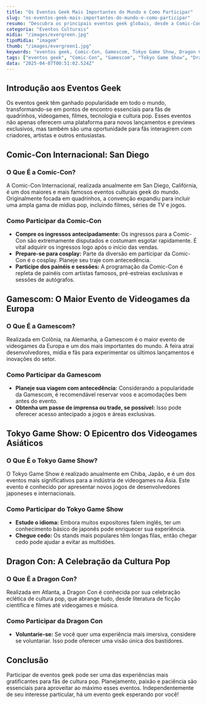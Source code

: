 ```yaml
---
title: "Os Eventos Geek Mais Importantes do Mundo e Como Participar"
slug: "os-eventos-geek-mais-importantes-do-mundo-e-como-participar"
resumo: "Descubra os principais eventos geek globais, desde a Comic-Con até a Gamescom, e aprenda como você pode ser parte dessas incríveis convenções. Seja você um fã de quadrinhos, videogames ou tecnologia, este guia é para você!"
categoria: "Eventos Culturais"
midia: "/images/evergreen.jpg"
tipoMidia: "imagem"
thumb: "/images/evergreen1.jpg"
keywords: "eventos geek, Comic-Con, Gamescom, Tokyo Game Show, Dragon Con, cultura pop, cosplay, videogames"
tags: ["eventos geek", "Comic-Con", "Gamescom", "Tokyo Game Show", "Dragon Con", "cultura pop", "cosplay", "videogames"]
data: "2025-04-07T00:51:02.524Z"
---
```


## Introdução aos Eventos Geek
Os eventos geek têm ganhado popularidade em todo o mundo, transformando-se em pontos de encontro essenciais para fãs de quadrinhos, videogames, filmes, tecnologia e cultura pop. Esses eventos não apenas oferecem uma plataforma para novos lançamentos e previews exclusivos, mas também são uma oportunidade para fãs interagirem com criadores, artistas e outros entusiastas.

## Comic-Con Internacional: San Diego
### O Que É a Comic-Con?
A Comic-Con Internacional, realizada anualmente em San Diego, Califórnia, é um dos maiores e mais famosos eventos culturais geek do mundo. Originalmente focada em quadrinhos, a convenção expandiu para incluir uma ampla gama de mídias pop, incluindo filmes, séries de TV e jogos.

### Como Participar da Comic-Con
- **Compre os ingressos antecipadamente:** Os ingressos para a Comic-Con são extremamente disputados e costumam esgotar rapidamente. É vital adquirir os ingressos logo após o início das vendas.
- **Prepare-se para cosplay:** Parte da diversão em participar da Comic-Con é o cosplay. Planeje seu traje com antecedência.
- **Participe dos painéis e sessões:** A programação da Comic-Con é repleta de painéis com artistas famosos, pré-estreias exclusivas e sessões de autógrafos.

## Gamescom: O Maior Evento de Videogames da Europa
### O Que É a Gamescom?
Realizada em Colônia, na Alemanha, a Gamescom é o maior evento de videogames da Europa e um dos mais importantes do mundo. A feira atrai desenvolvedores, mídia e fãs para experimentar os últimos lançamentos e inovações do setor.

### Como Participar da Gamescom
- **Planeje sua viagem com antecedência:** Considerando a popularidade da Gamescom, é recomendável reservar voos e acomodações bem antes do evento.
- **Obtenha um passe de imprensa ou trade, se possível:** Isso pode oferecer acesso antecipado a jogos e áreas exclusivas.

## Tokyo Game Show: O Epicentro dos Videogames Asiáticos
### O Que É o Tokyo Game Show?
O Tokyo Game Show é realizado anualmente em Chiba, Japão, e é um dos eventos mais significativos para a indústria de videogames na Ásia. Este evento é conhecido por apresentar novos jogos de desenvolvedores japoneses e internacionais.

### Como Participar do Tokyo Game Show
- **Estude o idioma:** Embora muitos expositores falem inglês, ter um conhecimento básico de japonês pode enriquecer sua experiência.
- **Chegue cedo:** Os stands mais populares têm longas filas, então chegar cedo pode ajudar a evitar as multidões.

## Dragon Con: A Celebração da Cultura Pop
### O Que É a Dragon Con?
Realizada em Atlanta, a Dragon Con é conhecida por sua celebração eclética de cultura pop, que abrange tudo, desde literatura de ficção científica e filmes até videogames e música.

### Como Participar da Dragon Con
- **Voluntarie-se:** Se você quer uma experiência mais imersiva, considere se voluntariar. Isso pode oferecer uma visão única dos bastidores.

## Conclusão
Participar de eventos geek pode ser uma das experiências mais gratificantes para fãs de cultura pop. Planejamento, paixão e paciência são essenciais para aproveitar ao máximo esses eventos. Independentemente de seu interesse particular, há um evento geek esperando por você!